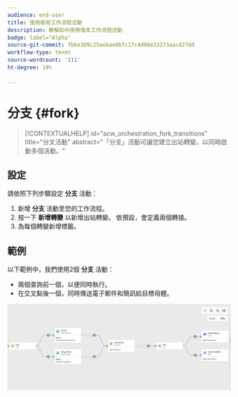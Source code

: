 ```yaml
---
audience: end-user
title: 使用取用工作流程活動
description: 瞭解如何使用復本工作流程活動
badge: label="Alpha"
source-git-commit: fb6e389c25aebae8bfc17c4d88e33273aac427dd
workflow-type: tm+mt
source-wordcount: '111'
ht-degree: 18%

---
```



# 分支 {#fork}

>[!CONTEXTUALHELP]
>id="acw_orchestration_fork_transitions"
>title="分叉活動"
>abstract="「分支」活動可讓您建立出站轉變，以同時啟動多個活動。"

## 設定

請依照下列步驟設定 **分支** 活動：

1. 新增 **分支** 活動至您的工作流程。
1. 按一下 **新增轉變** 以新增出站轉變。 依預設，會定義兩個轉接。
1. 為每個轉變新增標籤。

## 範例

以下範例中，我們使用2個 **分支** 活動：

* 兩個查詢前一個，以便同時執行。
* 在交叉點後一個，同時傳送電子郵件和簡訊給目標母體。

![](../assets/workflow-fork-example.png)

